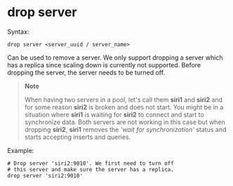 drop server
===========

Syntax:

	drop server <server_uuid / server_name>
	
Can be used to remove a server. We only support dropping a server which
has a replica since scaling down is currently not supported. Before dropping
the server, the server needs to be turned off.

>**Note**
>
>When having two servers in a pool, let's call them **siri1** and **siri2** and for some
>reason **siri2** is broken and does not start. You might be in a situation where
>**siri1** is waiting for **siri2** to connect and start to synchronize data. Both
>servers are not working in this case but when dropping **siri2**, **siri1** removes
>the *'wait for synchronization'* status and starts accepting inserts and queries. 

Example:

	# Drop server 'siri2:9010'. We first need to turn off
	# this server and make sure the server has a replica.
	drop server 'siri2:9010'
	
